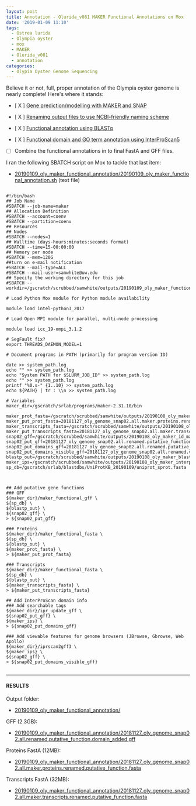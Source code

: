 ```yaml
---
layout: post
title: Annotation - Olurida_v081 MAKER Functional Annotations on Mox
date: '2019-01-09 11:10'
tags:
  - Ostrea lurida
  - Olympia oyster
  - mox
  - MAKER
  - Olurida_v081
  - annotation
categories:
  - Olypia Oyster Genome Sequencing
---
```

Believe it or not, full, proper annotation of the Olympia oyster genome is nearly complete! Here's where it stands:

- [ X ] [Gene prediction/modelling with MAKER and SNAP](https://robertslab.github.io/sams-notebook/2018/11/27/Annotation-Olurida_v081-MAKER-on-Mox.html)

- [ X ] [Renaming output files to use NCBI-friendly naming scheme](https://robertslab.github.io/sams-notebook/2019/01/08/Annotation-Olurida_v081-MAKER-ID-Mapping.html)

- [ X ] [Functional annotation using BLASTp](https://robertslab.github.io/sams-notebook/2019/01/08/Annotation-Olurida_v081-MAKER-Proteins-BLASTp.html)

- [ X ] [Functional domain and GO term annotation using InterProScan5](https://robertslab.github.io/sams-notebook/2019/01/08/Annotation-Olurida_v081-MAKER-Proteins-InterProScan5-on-Mox.html)

- [  ] Combine the functional annotations in to final FastA and GFF files.

I ran the following SBATCH script on Mox to tackle that last item:

- [20190109_oly_maker_functional_annotation/20190109_oly_maker_functional_annotation.sh](https://gannet.fish.washington.edu/Atumefaciens/20190109_oly_maker_functional_annotation/20190109_oly_maker_functional_annotation.sh) (text file)

<pre><code>
#!/bin/bash
## Job Name
#SBATCH --job-name=maker
## Allocation Definition
#SBATCH --account=coenv
#SBATCH --partition=coenv
## Resources
## Nodes
#SBATCH --nodes=1
## Walltime (days-hours:minutes:seconds format)
#SBATCH --time=15-00:00:00
## Memory per node
#SBATCH --mem=120G
##turn on e-mail notification
#SBATCH --mail-type=ALL
#SBATCH --mail-user=samwhite@uw.edu
## Specify the working directory for this job
#SBATCH --workdir=/gscratch/scrubbed/samwhite/outputs/20190109_oly_maker_functional_annotation

# Load Python Mox module for Python module availability

module load intel-python3_2017

# Load Open MPI module for parallel, multi-node processing

module load icc_19-ompi_3.1.2

# SegFault fix?
export THREADS_DAEMON_MODEL=1

# Document programs in PATH (primarily for program version ID)

date >> system_path.log
echo "" >> system_path.log
echo "System PATH for $SLURM_JOB_ID" >> system_path.log
echo "" >> system_path.log
printf "%0.s-" {1..10} >> system_path.log
echo ${PATH} | tr : \\n >> system_path.log

# Variables
maker_dir=/gscratch/srlab/programs/maker-2.31.10/bin

maker_prot_fasta=/gscratch/scrubbed/samwhite/outputs/20190108_oly_maker_id_mapping/20181127_oly_genome_snap02.all.maker.proteins.renamed.fasta
maker_put_prot_fasta=20181127_oly_genome_snap02.all.maker.proteins.renamed.putative_function.fasta
maker_transcripts_fasta=/gscratch/scrubbed/samwhite/outputs/20190108_oly_maker_id_mapping/20181127_oly_genome_snap02.all.maker.transcripts.renamed.fasta
maker_put_transcripts_fasta=20181127_oly_genome_snap02.all.maker.transcripts.renamed.putative_function.fasta
snap02_gff=/gscratch/scrubbed/samwhite/outputs/20190108_oly_maker_id_mapping/20181127_oly_genome_snap02.all.renamed.gff
snap02_put_gff=20181127_oly_genome_snap02.all.renamed.putative_function.gff
snap02_put_domains_gff=20181127_oly_genome_snap02.all.renamed.putative_function.domain_added.gff
snap02_put_domains_visible_gff=20181127_oly_genome_snap02.all.renamed.visible_ips_domains.gff
blastp_out=/gscratch/scrubbed/samwhite/outputs/20190108_oly_maker_blastp/20190108_blastp.outfmt6
maker_ips=/gscratch/scrubbed/samwhite/outputs/20190108_oly_maker_interproscan/20190108_oly_maker_proteins_ips.tsv
sp_db=/gscratch/srlab/blastdbs/UniProtKB_20190109/uniprot_sprot.fasta



## Add putative gene functions
### GFF
${maker_dir}/maker_functional_gff \
${sp_db} \
${blastp_out} \
${snap02_gff} \
> ${snap02_put_gff}

### Proteins
${maker_dir}/maker_functional_fasta \
${sp_db} \
${blastp_out} \
${maker_prot_fasta} \
> ${maker_put_prot_fasta}

### Transcripts
${maker_dir}/maker_functional_fasta \
${sp_db} \
${blastp_out} \
${maker_transcripts_fasta} \
> ${maker_put_transcripts_fasta}

## Add InterProScan domain info
### Add searchable tags
${maker_dir}/ipr_update_gff \
${snap02_put_gff} \
${maker_ips} \
> ${snap02_put_domains_gff}

### Add viewable features for genome browsers (JBrowse, Gbrowse, Web Apollo)
${maker_dir}/iprscan2gff3 \
${maker_ips} \
${snap02_gff} \
> ${snap02_put_domains_visible_gff}

</code></pre>

---

#### RESULTS

Output folder:

- [20190109_oly_maker_functional_annotation/](https://gannet.fish.washington.edu/Atumefaciens/20190109_oly_maker_functional_annotation/)

GFF (2.3GB):

- [20190109_oly_maker_functional_annotation/20181127_oly_genome_snap02.all.renamed.putative_function.domain_added.gff](https://gannet.fish.washington.edu/Atumefaciens/20190109_oly_maker_functional_annotation/20181127_oly_genome_snap02.all.renamed.putative_function.domain_added.gff)

Proteins FastA (12MB):

- [20190109_oly_maker_functional_annotation/20181127_oly_genome_snap02.all.maker.proteins.renamed.putative_function.fasta](https://gannet.fish.washington.edu/Atumefaciens/20190109_oly_maker_functional_annotation/20181127_oly_genome_snap02.all.maker.proteins.renamed.putative_function.fasta)

Transcripts FastA (32MB):

- [20190109_oly_maker_functional_annotation/20181127_oly_genome_snap02.all.maker.transcripts.renamed.putative_function.fasta](https://gannet.fish.washington.edu/Atumefaciens/20190109_oly_maker_functional_annotation/20181127_oly_genome_snap02.all.maker.transcripts.renamed.putative_function.fasta)
